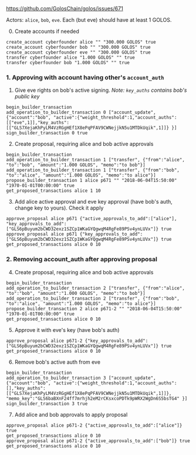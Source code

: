 https://github.com/GolosChain/golos/issues/671

Actors: `alice`, `bob`, `eve`. Each (but eve) should have at least 1 GOLOS.

0. Create accounts if needed
```
create_account cyberfounder alice "" "300.000 GOLOS" true
create_account cyberfounder bob "" "300.000 GOLOS" true
create_account cyberfounder eve "" "300.000 GOLOS" true
transfer cyberfounder alice "1.000 GOLOS" "" true
transfer cyberfounder bob "1.000 GOLOS" "" true
```

### 1. Approving with account having other's `account_auth`
1. Give eve rights on bob's active signing. *Note: `key_auths` contains bob's public key*
```
begin_builder_transaction
add_operation_to_builder_transaction 0 ["account_update", {"account":"bob", "active":{"weight_threshold":1,"account_auths":[["eve",1]],"key_auths":[["GLS7XejaKhPyLM4VzRGgHEf1X8ePqPFAV9CWNejjkN5u1MTDkUqik",1]]} }]
sign_builder_transaction 0 true
```

2. Create proposal, requiring alice and bob active approvals
```
begin_builder_transaction
add_operation_to_builder_transaction 1 ["transfer", {"from":"alice", "to":"bob", "amount":"1.000 GOLOS", "memo":"to bob"}]
add_operation_to_builder_transaction 1 ["transfer", {"from":"bob", "to":"alice", "amount":"1.000 GOLOS", "memo":"to alice"}]
propose_builder_transaction 1 alice p671 "" "2018-06-04T15:50:00" "1970-01-01T00:00:00" true
get_proposed_transactions alice 1 10
```

3. Add alice active approval and eve key approval (have bob's auth, change key to yours). Check it apply
```
approve_proposal alice p671 {"active_approvals_to_add":["alice"], "key_approvals_to_add":["GLS6pBuyum2bCWD32exz1SZCp1WKaGYQgwqM4RgFe89PSv4ynLUVx"]} true
approve_proposal alice p671 {"key_approvals_to_add":["GLS6pBuyum2bCWD32exz1SZCp1WKaGYQgwqM4RgFe89PSv4ynLUVx"]} true
get_proposed_transactions alice 0 10
```

### 2. Removing account_auth after approving proposal

4. Create proposal, requiring alice and bob active approvals
```
begin_builder_transaction
add_operation_to_builder_transaction 2 ["transfer", {"from":"alice", "to":"bob", "amount":"1.000 GOLOS", "memo":"to bob"}]
add_operation_to_builder_transaction 2 ["transfer", {"from":"bob", "to":"alice", "amount":"1.000 GOLOS", "memo":"to alice"}]
propose_builder_transaction 2 alice p671-2 "" "2018-06-04T15:50:00" "1970-01-01T00:00:00" true
get_proposed_transactions alice 0 10
```

5. Approve it with eve's key (have bob's auth)
```
approve_proposal alice p671-2 {"key_approvals_to_add":["GLS6pBuyum2bCWD32exz1SZCp1WKaGYQgwqM4RgFe89PSv4ynLUVx"]} true
get_proposed_transactions alice 0 10
```

6. Remove bob's active auth from eve
```
begin_builder_transaction
add_operation_to_builder_transaction 3 ["account_update", {"account":"bob", "active":{"weight_threshold":1,"account_auths":[],"key_auths":[["GLS7XejaKhPyLM4VzRGgHEf1X8ePqPFAV9CWNejjkN5u1MTDkUqik",1]]}, "memo_key":"GLS6baBXnF24ff7mrhjh2eM2rCKsxcoPDTk9pWRX2WgDn6S5bsTG4" }]
sign_builder_transaction 3 true
```

7. Add alice and bob approvals to apply proposal
```
approve_proposal alice p671-2 {"active_approvals_to_add":["alice"]} true
get_proposed_transactions alice 0 10
approve_proposal alice p671-2 {"active_approvals_to_add":["bob"]} true
get_proposed_transactions alice 0 10
```
